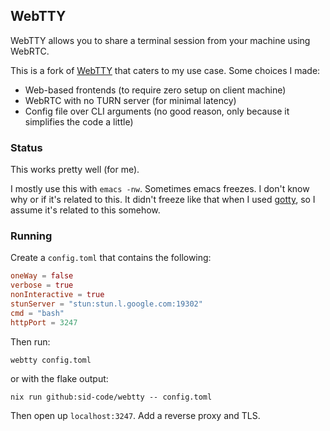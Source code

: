 
## WebTTY

WebTTY allows you to share a terminal session from your machine using
WebRTC.

This is a fork of [WebTTY](https://github.com/maxmcd/webtty) that
caters to my use case. Some choices I made:

  - Web-based frontends (to require zero setup on client machine)
  - WebRTC with no TURN server (for minimal latency) 
  - Config file over CLI arguments (no good reason, only because it
    simplifies the code a little)

### Status

This works pretty well (for me).

I mostly use this with `emacs -nw`. Sometimes emacs freezes. I don't
know why or if it's related to this. It didn't freeze like that when I
used [gotty](https://github.com/sorenisanerd/gotty), so I assume it's
related to this somehow.

### Running

Create a `config.toml` that contains the following:

```toml
oneWay = false
verbose = true
nonInteractive = true
stunServer = "stun:stun.l.google.com:19302"
cmd = "bash"
httpPort = 3247
```

Then run:

```shell
webtty config.toml
```

or with the flake output:

```shell
nix run github:sid-code/webtty -- config.toml
```

Then open up `localhost:3247`. Add a reverse proxy and TLS.
